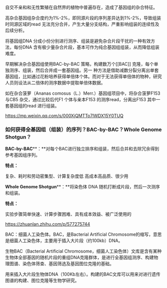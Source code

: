 自交不亲和和无性繁殖在自然界的植物中普遍存在，造成了基因组的杂合特征。

高杂合基因组杂合度约为1%-2%，即同源片段的序列差异达到1%-2%，导致组装时同源区域的read 无法充分合并，产生大量分支结构，严重影响组装的连续性及后续分析。

将基因组DNA 分成小份分别进行测序、组装是避免杂合片段干扰的一种有效方法，每份DNA 含有极少量杂合片段，基本可作为纯合基因组组装，从而降低组装难度。

早期解决杂合基因组使用BAC-by-BAC 策略，构建数万个[[BAC]] 克隆，每个单独测序、组装，然后合并成一套基因组。另一 种方法是借助减数分裂分离出单套基因组，比如通过花粉培养获得单倍体个体。而对于无法获得单倍体的物种，研究人员则设法从二倍体的测序数据中提取单倍体数据。

如在杂合菠萝（Ananas comosus（L.）Merr.）基因组项目中，将杂合菠萝F153与CB5 杂交，通过比较后代F1 个体与亲本F153 的测序read，分离出F153 其中一套基因组的read 进行组装。

https://mp.weixin.qq.com/s/000XjQMTTo7lWDX15Y0TUQ

### **如何获得全基因组（组装）的序列？BAC-by-BAC？Whole Genome Shotgun？**

**BAC-by-BAC****：**对每个BAC进行独立排序和组装，然后合并和去除冗余得到参考基因组序列。

**特点：**

复杂、耗时和劳动密集型、计算复杂度低 高成本高品质、很少用

**Whole Genome Shotgun****：**将染色体 DNA 随机打断成片段，然后一次测序和组装。

**特点：**

实验步骤简单快速、计算步骤困难、具有成本效益、被广泛使用的

https://zhuanlan.zhihu.com/p/577275744


BAC：细菌人工染色体。BAC，是Bacterial Artificial Chromosome的缩写，意思是细菌人工染色体，主要用于插入大片段（约100kb）DNA。

生物BAC（Bacterial Artificial Chromosome，细菌人工染色体）文库是含有某种生物体全部基因的随机片段的重组DNA克隆群体，是进行全基因组测序、构建物理图谱、染色体筛查、基因筛选及基因图位克隆的基础。

用来插入大片段生物体DNA（100Kb左右）。构建的BAC文库可以用来对进行遗传图谱的构建、图位克隆等生物学研究。
